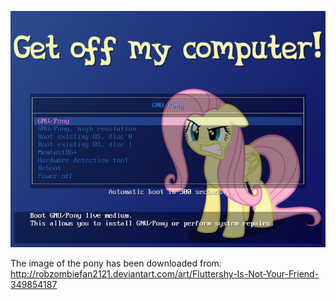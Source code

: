 ![Preview](./preview.png)

The image of the pony has been downloaded from:
    http://robzombiefan2121.deviantart.com/art/Fluttershy-Is-Not-Your-Friend-349854187
